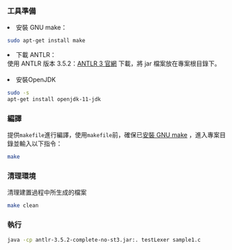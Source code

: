 ### 工具準備
<li id="a">安裝 GNU make：</li>

```bash
sudo apt-get install make
```

<li>下載 ANTLR：</li>
使用 ANTLR 版本 3.5.2：<a href = https://www.antlr3.org>ANTLR 3 官網</a> 下載，將 jar 檔案放在專案根目錄下。
<br/>
<br/>   <!-- 空行   -->
<li>安裝OpenJDK</li>

```bash
sudo -s
apt-get install openjdk-11-jdk
```

### 編譯
提供`makefile`進行編譯，使用`makefile`前，確保已<a href="#a">安裝 GNU make</a>
，進入專案目錄並輸入以下指令：
```bash
make
```

### 清理環境
清理建置過程中所生成的檔案
```bash
make clean
```

### 執行
```bash
java -cp antlr-3.5.2-complete-no-st3.jar:. testLexer sample1.c
```


<!-- 進入解壓縮後的資料夾內：
如何編譯：執行make指令。
如何執行：執行"java -cp antlr-3.5.2-complete-no-st3.jar:. testLexer sample.c "指令。 -->